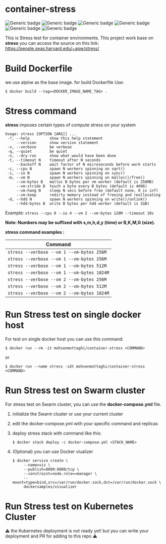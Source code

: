 
# container-stress
![Generic badge](https://img.shields.io/badge/Dockerfile-Pass-<COLOR>.svg) ![Generic badge](https://img.shields.io/badge/Docker_Image_Layer-3-blue.svg) ![Generic badge](https://img.shields.io/badge/Docker_Image_Size-5_MB-blue.svg) ![Generic badge](https://img.shields.io/badge/Docker_run-Ready-<COLOR>.svg) ![Generic badge](https://img.shields.io/badge/Swarm_Cluster-Ready-<COLOR>.svg) ![Generic badge](https://img.shields.io/badge/Kubernetes_Deployment-by_Alireza1371_in_Review-yellow.svg)

This is Stress test for container environments.
This project work base on **stress** you can access the source on this link:
https://people.seas.harvard.edu/~apw/stress/

# Build Dockerfile
we use alpine as the base image. for build Dockerfile Use:

    $ docker build --tag=<DOCKER_IMAGE_NAME_TAG> .

# Stress command
**stress** imposes certain types of compute stress on your system

    Usage: stress [OPTION [ARG]] ...
     -?, --help         show this help statement
         --version      show version statement
     -v, --verbose      be verbose
     -q, --quiet        be quiet
     -n, --dry-run      show what would have been done
     -t, --timeout N    timeout after N seconds
         --backoff N    wait factor of N microseconds before work starts
     -c, --cpu N        spawn N workers spinning on sqrt()
     -i, --io N         spawn N workers spinning on sync()
     -m, --vm N         spawn N workers spinning on malloc()/free()
         --vm-bytes B   malloc B bytes per vm worker (default is 256MB)
         --vm-stride B  touch a byte every B bytes (default is 4096)
         --vm-hang N    sleep N secs before free (default none, 0 is inf)
         --vm-keep      redirty memory instead of freeing and reallocating
     -d, --hdd N        spawn N workers spinning on write()/unlink()
         --hdd-bytes B  write B bytes per hdd worker (default is 1GB)

Example:
`stress --cpu 8 --io 4 --vm 2 --vm-bytes 128M --timeout 10s`

**Note: Numbers may be suffixed with s,m,h,d,y (time) or B,K,M,G (size).**
  
**stress command examples :**

| Command |
| ------- |
| `stress --verbose --vm 1 --vm-bytes 256M` |
| `stress --verbose --vm 1 --vm-bytes 256M` |
| `stress --verbose --vm 1 --vm-bytes 512M` |
| `stress --verbose --vm 1 --vm-bytes 1024M` |
| `stress --verbose --vm 2 --vm-bytes 256M` |
| `stress --verbose --vm 2 --vm-bytes 512M` |
| `stress --verbose --vm 2 --vm-bytes 1024M` |

# Run Stress test on single docker host
For test on single docker host you can use this command:

    $ docker run --rm -it mohsenmottaghi/container-stress <COMMAND>
or

    $ docker run --name stress -idt mohsenmottaghi/container-stress <COMMAND>

# Run Stress test on Swarm cluster
For stress test on Swarm cluster, you can use the **docker-compose.yml** file.

 1. initialize the Swarm cluster or use your current cluster
 2. edit the docker-compose.yml with your specific command and replicas
 3. deploy stress stack with command like this:

    ```
    $ docker stack deploy -c docker-compose.yml <STACK_NAME>
    ```
 4. (Optional) you can use Docker viualizer 
	 ```
	$ docker service create \
		  --name=viz \
		  --publish=8080:8080/tcp \
		  --constraint=node.role==manager \
		  --mount=type=bind,src=/var/run/docker.sock,dst=/var/run/docker.sock \
		  dockersamples/visualizer
	```

# Run Stress test on Kubernetes Cluster

⚠ the Kubernetes deployment is not ready yet! but you can write your deployment and PR for adding to this repo ⚠


